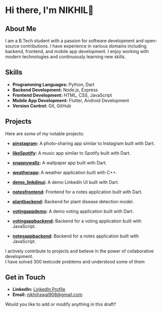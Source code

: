 # Hi there, I'm NIKHIL👋

## About Me

I am a B.Tech student with a passion for software development and open-source contributions. I have experience in various domains including backend, frontend, and mobile app development. I enjoy working with modern technologies and continuously learning new skills.

## Skills

- **Programming Languages:** Python, Dart
- **Backend Development:** Node.js, Express
- **Frontend Development:** HTML, CSS, JavaScript
- **Mobile App Development:** Flutter, Android Development
- **Version Control:** Git, GitHub

## Projects

Here are some of my notable projects:


- **[pinstagram](https://github.com/nikhilrawal/pinstagram):** A photo-sharing app similar to Instagram built with Dart.
- **[likeSpotify](https://github.com/nikhilrawal/likeSpotify):** A music app similar to Spotify built with Dart.
- **[snappywallz](https://github.com/nikhilrawal/snappywallz):** A wallpaper app built with Dart.  
 
- **[weatherapp](https://github.com/nikhilrawal/weatherapp):** A weather application built with C++.
- **[demo_linkdinui](https://github.com/nikhilrawal/demo_linkdinui):** A demo LinkedIn UI built with Dart.
- **[notesfrontend](https://github.com/nikhilrawal/notesfrontend):** Frontend for a notes application built with Dart.
- **[plantbackend](https://github.com/nikhilrawal/plantbackend):** Backend for plant disease detection model.
- **[votingappdemo](https://github.com/nikhilrawal/votingappdemo):** A demo voting application built with Dart.
- **[votingappbackend](https://github.com/nikhilrawal/votingappbackend):** Backend for a voting application built with JavaScript.
- **[notesappbackend](https://github.com/nikhilrawal/notesappbackend):** Backend for a notes application built with JavaScript.
  


I actively contribute to projects and believe in the power of collaborative development.  
I have solved 300 leetcode problems and understood some of them 

## Get in Touch

- **LinkedIn:** [LinkedIn Profile](www.linkedin.com/in/nikhilrawal01)
- **Email:** nikhilrawal908@gmail.com


Would you like to add or modify anything in this draft?
